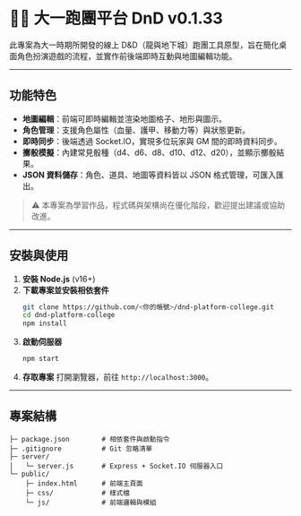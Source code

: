 # 🧙‍♂️ 大一跑團平台 DnD v0.1.33

此專案為大一時期所開發的線上 D&D（龍與地下城）跑團工具原型，旨在簡化桌面角色扮演遊戲的流程，並實作前後端即時互動與地圖編輯功能。

---

## 功能特色

- **地圖編輯**：前端可即時編輯並渲染地圖格子、地形與圖示。
- **角色管理**：支援角色屬性（血量、護甲、移動力等）與狀態更新。
- **即時同步**：後端透過 Socket.IO，實現多位玩家與 GM 間的即時資料同步。
- **擲骰模擬**：內建常見骰種（d4、d6、d8、d10、d12、d20），並顯示擲骰結果。
- **JSON 資料儲存**：角色、道具、地圖等資料皆以 JSON 格式管理，可匯入匯出。

> ⚠️ 本專案為學習作品，程式碼與架構尚在優化階段，歡迎提出建議或協助改進。

---

## 安裝與使用

1. **安裝 Node.js** (v16+)
2. **下載專案並安裝相依套件**
   ```bash
   git clone https://github.com/<你的帳號>/dnd-platform-college.git
   cd dnd-platform-college
   npm install
   ```
3. **啟動伺服器**
   ```bash
   npm start
   ```
4. **存取專案**
   打開瀏覽器，前往 `http://localhost:3000`。

---

## 專案結構

```
├─ package.json        # 相依套件與啟動指令
├─ .gitignore          # Git 忽略清單
├─ server/
│   └─ server.js       # Express + Socket.IO 伺服器入口
└─ public/
    ├─ index.html      # 前端主頁面
    ├─ css/            # 樣式檔
    └─ js/             # 前端邏輯與模組
```
